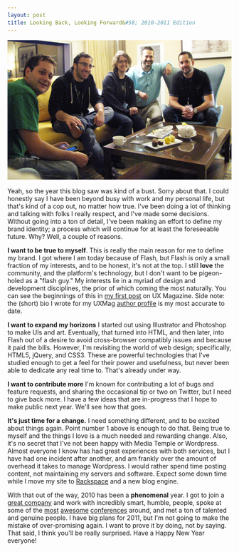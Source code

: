 ```yaml
---
layout: post
title: Looking Back, Looking Forward&#58; 2010-2011 Edition
---
```


<p><a href="/images/litlTeamPostMaxAwards.png"><img title="litlTeamPostMaxAwards" src="/images/litlTeamPostMaxAwards.png" alt="Litl Team, post Max Award victory" width="530" height="313"/></a></p>

<p>Yeah, so the year this blog saw was kind of a bust. Sorry about that. I could honestly say I have been beyond busy with work and my personal life, but that's kind of a cop out, no matter how true. I've been doing a lot of thinking and talking with folks I really respect, and I've made some decisions. Without going into a ton of detail, I've been making an effort to define my brand identity; a process which will continue for at least the foreseeable future. Why? Well, a couple of reasons.</p>

<p><strong>I want to be true to myself</strong>. This is really the main reason for me to define my brand. I got where I am today because of Flash, but Flash is only a small fraction of my interests, and to be honest, it's not at the top. I still <strong>love</strong> the community, and the platform's technology, but I don't want to be pigeon-holed as a "flash guy." My interests lie in a myriad of design and development disciplines, the prior of which coming the most naturally. You can see the beginnings of this in <a href="http://www.uxmag.com/design/is-multiscreen-enough-why-write-once-shouldnt-be-the-goal">my first post</a> on UX Magazine. Side note: the (short) bio I wrote for my UXMag <a href="http://www.uxmag.com/authors/kevin-suttle">author profile</a> is my most accurate to date.</p> 

<p><strong>I want to expand my horizons</strong> I started out using Illustrator and Photoshop to make UIs and art. Eventually, that turned into HTML, and then later, into Flash out of a desire to avoid cross-browser compatibly issues and because it paid the bills. However, I'm revisiting the world of web design; specifically, HTML5, jQuery, and CSS3. These are powerful technologies that I've studied enough to get a feel for their power and usefulness, but never been able to dedicate any real time to. That's already under way.</p>

<p><strong>I want to contribute more</strong> I'm known for contributing a lot of bugs and feature requests, and sharing the occasional tip or two on Twitter, but I need to give back more. I have a few ideas that are in-progress that I hope to make public next year. We'll see how that goes.</p> 

<p><strong>It's just time for a change.</strong> I need something different, and to be excited about things again. Point number 1 above is enough to do that. Being true to myself and the things I love is a much needed and rewarding change. Also, it's no secret that I've not been happy with Media Temple or Wordpress. Almost everyone I know has had great experiences with both services, but I have had one incident after another, and am frankly over the amount of overhead it takes to manage Wordpress. I would rather spend time posting content, not maintaining my servers and software. Expect some down time while I move my site to <a href="http://rackspacecloud.com">Rackspace</a> and a new blog engine.</p> 

<p>With that out of the way, 2010 has been a <strong>phenomenal</strong> year. I got to join a <a href="http://litl.com">great company</a> and work with incredibly smart, humble, people, spoke at some of the <a href="http://flashandthecity.com">most</a> <a href="http://fitc.ca/sf">awesome</a> <a href="http://www.fitc.ca/events/about/?event=117">conferences</a> around, and met a ton of talented and genuine people. I have big plans for 2011, but I'm not going to make the mistake of over-promising again. I want to prove it by doing, not by saying. That said, I think you'll be really surprised. Have a Happy New Year everyone!</p>